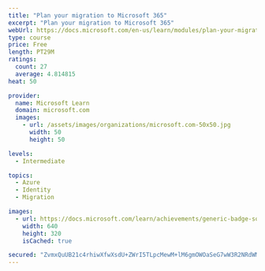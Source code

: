```yaml
---
title: "Plan your migration to Microsoft 365"
excerpt: "Plan your migration to Microsoft 365"
webUrl: https://docs.microsoft.com/en-us/learn/modules/plan-your-migration-to-microsoft-365/
type: course
price: Free
length: PT29M
ratings:
  count: 27
  average: 4.814815
heat: 50

provider:
  name: Microsoft Learn
  domain: microsoft.com
  images:
    - url: /assets/images/organizations/microsoft.com-50x50.jpg
      width: 50
      height: 50

levels:
  - Intermediate

topics:
  - Azure
  - Identity
  - Migration

images:
  - url: https://docs.microsoft.com/learn/achievements/generic-badge-social.png
    width: 640
    height: 320
    isCached: true

secured: "ZvmxQuUB21c4rhiwXfwXsdU+ZWrI5TLpcMewM+lM6gmOWOaSeG7wW3R2NRdWMf5XVzgFjHWphINlfAtwqPzqO3OwFN8JHORxKGUzVlIJNPuRhuF99gXZ4gARdMC0oyaHO24W1Y4v3keJBtfqX0gdebNUr501QBeb1BQBo6fSP36zzn1yz/kWVptmprcN6CGM3De+tU1MJUo4BbcRmx7bpykLSjJpgCCYEGc0YVbg2I718663ZqBvd+ZVu5kn+5BnWS3NQRx4+YRF4jTR4SSyhdy0b8np94Cdin7PFIhQyZ4v+3dHmcyQg+3Yp9+2cOS7/6OHttAvxnFVyyTWBdFH3h13fFb1/D4HGMutl3rvpmRhgk/80kSpRqHxrbGu3Vc/O/fdtr2aoFtuw3pSqNYZcC8pYlo6zo1XQybHXiiblw8=;+/wseVjGRVfaFLgdQ6SKxQ=="
---
```


